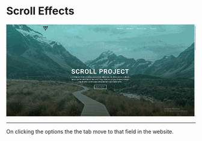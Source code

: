 # **Scroll Effects**

![scroll](./scroll.gif)

---

On clicking the options the the tab move to that field in the website.
